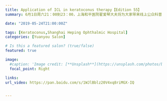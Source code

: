 ```yaml
---
title: Application of ICL in keratoconus therapy【Edition 55】
summary: 6月1日周六21：00到23：00，上海和平医院翟爱琴大夫将为大家带来线上公众科普讲座。

date: "2019-05-24T21:00:00Z"

tags: [Keratoconus,Shanghai Heping Ophthalmic Hospital]
categories: [Yuanyou Salon]

# Is this a featured salon? (true/false)
featured: true

image:
  #caption: 'Image credit: [**Unsplash**](https://unsplash.com/photos/bzdhc5b3Bxs)'
  focal_point: Right

links:
url_video: https://pan.baidu.com/s/1WJlBblz20V4xq8riMGX-IQ


---
```



